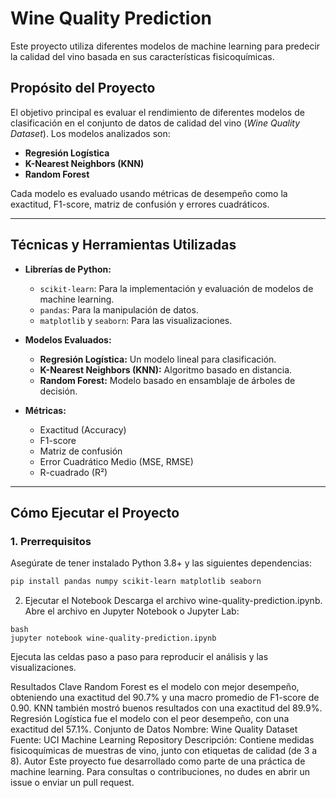 # Wine Quality Prediction

Este proyecto utiliza diferentes modelos de machine learning para predecir la calidad del vino basada en sus características fisicoquímicas.

## Propósito del Proyecto

El objetivo principal es evaluar el rendimiento de diferentes modelos de clasificación en el conjunto de datos de calidad del vino (*Wine Quality Dataset*). Los modelos analizados son:

- **Regresión Logística**
- **K-Nearest Neighbors (KNN)**
- **Random Forest**

Cada modelo es evaluado usando métricas de desempeño como la exactitud, F1-score, matriz de confusión y errores cuadráticos.

---

## Técnicas y Herramientas Utilizadas

- **Librerías de Python:**
  - `scikit-learn`: Para la implementación y evaluación de modelos de machine learning.
  - `pandas`: Para la manipulación de datos.
  - `matplotlib` y `seaborn`: Para las visualizaciones.
  
- **Modelos Evaluados:**
  - **Regresión Logística:** Un modelo lineal para clasificación.
  - **K-Nearest Neighbors (KNN):** Algoritmo basado en distancia.
  - **Random Forest:** Modelo basado en ensamblaje de árboles de decisión.

- **Métricas:**
  - Exactitud (Accuracy)
  - F1-score
  - Matriz de confusión
  - Error Cuadrático Medio (MSE, RMSE)
  - R-cuadrado (R²)

---

## Cómo Ejecutar el Proyecto

### 1. Prerrequisitos

Asegúrate de tener instalado Python 3.8+ y las siguientes dependencias:

```bash
pip install pandas numpy scikit-learn matplotlib seaborn
```

2. Ejecutar el Notebook
Descarga el archivo wine-quality-prediction.ipynb.
Abre el archivo en Jupyter Notebook o Jupyter Lab:
```
bash
jupyter notebook wine-quality-prediction.ipynb
```

Ejecuta las celdas paso a paso para reproducir el análisis y las visualizaciones.


Resultados Clave
Random Forest es el modelo con mejor desempeño, obteniendo una exactitud del 90.7% y una macro promedio de F1-score de 0.90.
KNN también mostró buenos resultados con una exactitud del 89.9%.
Regresión Logística fue el modelo con el peor desempeño, con una exactitud del 57.1%.
Conjunto de Datos
Nombre: Wine Quality Dataset
Fuente: UCI Machine Learning Repository
Descripción: Contiene medidas fisicoquímicas de muestras de vino, junto con etiquetas de calidad (de 3 a 8).
Autor
Este proyecto fue desarrollado como parte de una práctica de machine learning. Para consultas o contribuciones, no dudes en abrir un issue o enviar un pull request.


